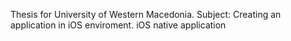 Thesis for University of Western Macedonia.
Subject: Creating an application in iOS enviroment.
iOS native application 
